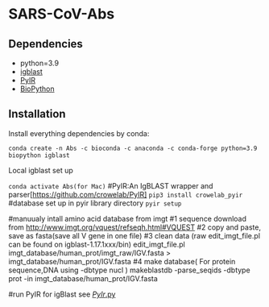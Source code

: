 # SARS-CoV-Abs


## Dependencies ##
* python=3.9
* [igblast](https://github.com/ncbi/igblast)
* [PyIR](https://github.com/crowelab/PyIR)
* [BioPython](https://github.com/biopython/biopython)
## Installation ##
Install everything dependencies by conda:

```conda create -n Abs -c bioconda -c anaconda -c conda-forge python=3.9 biopython igblast```


Local igblast set up

```conda activate Abs(for Mac)```
#PyIR:An IgBLAST wrapper and parser[https://github.com/crowelab/PyIR]
```pip3 install crowelab_pyir```
#database set up in pyir library directory
```pyir setup```

#manuualy intall amino acid database from imgt
#1 sequence download from  http://www.imgt.org/vquest/refseqh.html#VQUEST
#2 copy and paste, save as fasta(save all V gene in one file)
#3 clean data (raw edit_imgt_file.pl can be found on igblast-1.17.1xxx/bin)
edit_imgt_file.pl imgt_database/human_prot/imgt_raw/IGV.fasta > imgt_database/human_prot/IGV.fasta
#4 make database( For protein sequence,DNA using -dbtype nucl )
makeblastdb -parse_seqids -dbtype prot -in imgt_database/human_prot/IGV.fasta

#run PyIR for igBlast
see [_PyIr_.py](./code/_PyIR.py)
